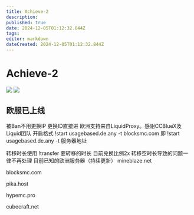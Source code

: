 ```yaml
---
title: Achieve-2
description: 
published: true
date: 2024-12-05T01:12:32.844Z
tags: 
editor: markdown
dateCreated: 2024-12-05T01:12:32.844Z
---
```


# Achieve-2
![](https://img.shields.io/badge/nya-white?style=for-the-badge&label=Editor) ![](https://img.shields.io/badge/Fisunia_Faint-pink?style=for-the-badge&label=achieved-by)
## 欧服已上线
被Ban不用更换IP 更换ID直接进
欧洲支持来自LiquidProxy。感谢CCBlueX及Liquid团队
开启格式 !start usagebased.de.any -t blocksmc.com
即 !start usagebased.de.any -t 服务器地址

转移时长使用 !transfer 要转移的时长
目前兑换比例2x
转移空时长导致的问题一律不再处理
目前已知的欧洲服务器（持续更新）
mineblaze.net

blocksmc.com

pika.host

hypemc.pro

cubecraft.net